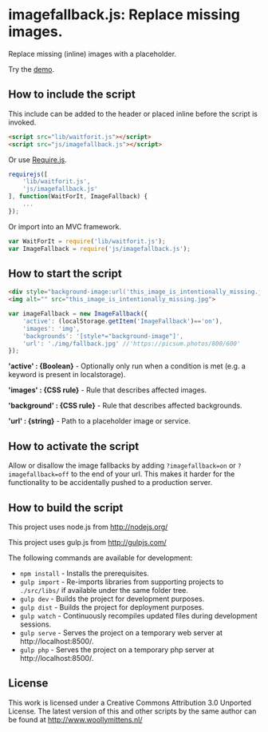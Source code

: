 # imagefallback.js: Replace missing images.

Replace missing (inline) images with a placeholder.

Try the <a href="http://www.woollymittens.nl/default.php?url=useful-imagefallback">demo</a>.

## How to include the script

This include can be added to the header or placed inline before the script is invoked.

```html
<script src="lib/waitforit.js"></script>
<script src="js/imagefallback.js"></script>
```

Or use [Require.js](https://requirejs.org/).

```js
requirejs([
	'lib/waitforit.js',
	'js/imagefallback.js'
], function(WaitForIt, ImageFallback) {
	...
});
```

Or import into an MVC framework.

```js
var WaitForIt = require('lib/waitforit.js');
var ImageFallback = require('js/imagefallback.js');
```

## How to start the script

```html
<div style="background-image:url('this_image_is_intentionally_missing.jpg')"></div>
<img alt="" src="this_image_is_intentionally_missing.jpg">
```

```javascript
var imageFallback = new ImageFallback({
	'active': (localStorage.getItem('ImageFallback')=='on'),
	'images': 'img',
	'backgrounds': '[style*="background-image"]',
	'url': './img/fallback.jpg' //'https://picsum.photos/800/600'
});
```

**'active' : {Boolean}** - Optionally only run when a condition is met (e.g. a keyword is present in localstorage).

**'images' : {CSS rule}** - Rule that describes affected images.

**'background' : {CSS rule}** - Rule that describes affected backgrounds.

**'url' : {string}** - Path to a placeholder image or service.

## How to activate the script

Allow or disallow the image fallbacks by adding `?imagefallback=on` or `?imagefallback=off` to the end of your url. This makes it harder for the functionality to be accidentally pushed to a production server.

## How to build the script

This project uses node.js from http://nodejs.org/

This project uses gulp.js from http://gulpjs.com/

The following commands are available for development:
+ `npm install` - Installs the prerequisites.
+ `gulp import` - Re-imports libraries from supporting projects to `./src/libs/` if available under the same folder tree.
+ `gulp dev` - Builds the project for development purposes.
+ `gulp dist` - Builds the project for deployment purposes.
+ `gulp watch` - Continuously recompiles updated files during development sessions.
+ `gulp serve` - Serves the project on a temporary web server at http://localhost:8500/.
+ `gulp php` - Serves the project on a temporary php server at http://localhost:8500/.

## License

This work is licensed under a Creative Commons Attribution 3.0 Unported License. The latest version of this and other scripts by the same author can be found at http://www.woollymittens.nl/
